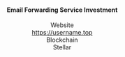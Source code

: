 <h4 align="center">Email Forwarding Service Investment</h4>
<div align="center">
Website<br>
<a href="https://username.top">https://username.top</a><br>
</div>
<div align="center">
Blockchain<br>
Stellar<br>
</div>
